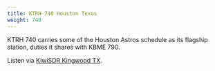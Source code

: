 ```yaml
---
title: KTRH 740 Houston Texas
weight: 740
---
```

KTRH 740 carries some of the Houston Astros schedule as its
flagship station, duties it shares with KBME 790.

Listen via [KiwiSDR Kingwood TX].

[KiwiSDR Kingwood TX]:http://skhicks.ddns.net:8073/?f=740.00z9
